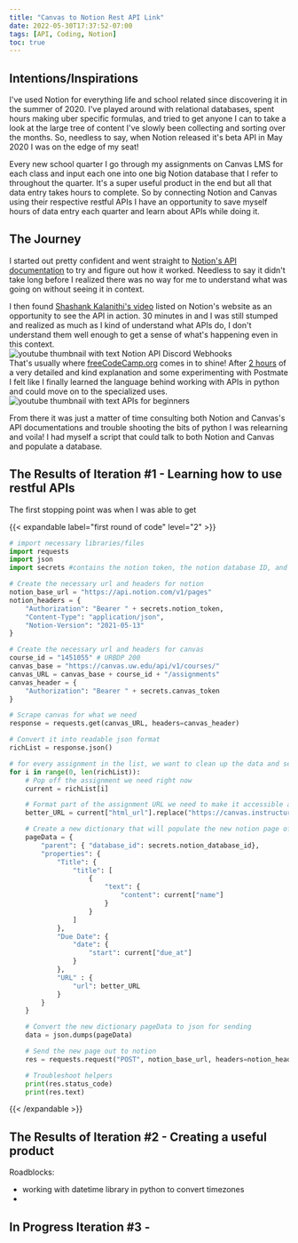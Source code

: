 ```yaml
---
title: "Canvas to Notion Rest API Link"
date: 2022-05-30T17:37:52-07:00
tags: [API, Coding, Notion]
toc: true
---
```


## Intentions/Inspirations
I've used Notion for everything life and school related since discovering it in the summer of 2020. I've played around with relational databases, spent hours making uber specific formulas, and tried to get anyone I can to take a look at the large tree of content I've slowly been collecting and sorting over the months. So, needless to say, when Notion released it's beta API in May 2020 I was on the edge of my seat!

Every new school quarter I go through my assignments on Canvas LMS for each class and input each one into one big Notion database that I refer to throughout the quarter. It's a super useful product in the end but all that data entry takes hours to complete. So by connecting Notion and Canvas using their respective restful APIs I have an opportunity to save myself hours of data entry each quarter and learn about APIs while doing it.

## The Journey

I started out pretty confident and went straight to [Notion's API documentation](https://developers.notion.com/reference/intro) to try and figure out how it worked. Needless to say it didn't take long before I realized there was no way for me to understand what was going on without seeing it in context.

<div class="row">
    <div class="column post-text-col">
        I then found <a href="https://www.youtube.com/watch?v=n8WzcnZYOIM&t=784s">Shashank Kalanithi's video</a> listed on Notion's website as an opportunity to see the API in action. 30 minutes in and I was still stumped and realized as much as I kind of understand what APIs do, I don't understand them well enough to get a sense of what's happening even in this context.
    </div>
    <div class="column post-image-col">
        <img alt="youtube thumbnail with text Notion API Discord Webhooks" class="post-image" src="https://i.ytimg.com/vi/n8WzcnZYOIM/hq720.jpg?sqp=-oaymwEcCNAFEJQDSFXyq4qpAw4IARUAAIhCGAFwAcABBg==&rs=AOn4CLDH7IEbmKqFxYblPwmMxAE-tHFpmQ"/>
    </div>
</div>
<div class="row">
    <div class="column post-text-col">
        That's usually where <a href="http://freeCodeCamp.org">freeCodeCamp.org</a> comes in to shine! After <a href="https://www.youtube.com/watch?v=GZvSYJDk-us&t=6796s">2 hours</a> of a very detailed and kind explanation and some experimenting with Postmate I felt like I finally learned the language behind working with APIs in python and could move on to the specialized uses.
    </div>
    <div class="column post-image-col">
        <img alt="youtube thumbnail with text APIs for beginners" class="post-image" src="https://i.ytimg.com/vi/GZvSYJDk-us/hq720.jpg?sqp=-oaymwEcCNAFEJQDSFXyq4qpAw4IARUAAIhCGAFwAcABBg==&rs=AOn4CLD5RPyYTzv2_Nq8bHHd5UnKSLNXyQ"/>
    </div>
</div>

From there it was just a matter of time consulting both Notion and Canvas's API documentations and trouble shooting the bits of python I was relearning and voila! I had myself a script that could talk to both Notion and Canvas and populate a database.

## The Results of Iteration #1 - Learning how to use restful APIs
The first stopping point was when I was able to get 

{{< expandable label="first round of code" level="2" >}}

```python
# import necessary libraries/files
import requests
import json
import secrets #contains the notion token, the notion database ID, and the canvas token.

# Create the necessary url and headers for notion
notion_base_url = "https://api.notion.com/v1/pages"
notion_headers = {
    "Authorization": "Bearer " + secrets.notion_token,
    "Content-Type": "application/json",
    "Notion-Version": "2021-05-13"
}

# Create the necessary url and headers for canvas
course_id = "1451055" # URBDP 200
canvas_base = "https://canvas.uw.edu/api/v1/courses/"
canvas_URL = canvas_base + course_id + "/assignments"
canvas_header = {
    "Authorization": "Bearer " + secrets.canvas_token
}

# Scrape canvas for what we need
response = requests.get(canvas_URL, headers=canvas_header)

# Convert it into readable json format
richList = response.json()

# for every assignment in the list, we want to clean up the data and send a message to notion with the right data (title, due date, URL)
for i in range(0, len(richList)):
    # Pop off the assignment we need right now
    current = richList[i]

    # Format part of the assignment URL we need to make it accessible as a UW student
    better_URL = current["html_url"].replace("https://canvas.instructure.com", "https://canvas.uw.edu")

    # Create a new dictionary that will populate the new notion page of this assignment
    pageData = {
        "parent": { "database_id": secrets.notion_database_id},
        "properties": {
            "Title": {
                "title": [
                    {
                        "text": {
                            "content": current["name"]
                        }
                    }
                ]
            },
            "Due Date": {
                "date": {
                    "start": current["due_at"]
                }
            },
            "URL" : {
                "url": better_URL
            }
        }
    }

    # Convert the new dictionary pageData to json for sending
    data = json.dumps(pageData)

    # Send the new page out to notion
    res = requests.request("POST", notion_base_url, headers=notion_headers, data=data)

    # Troubleshoot helpers
    print(res.status_code)
    print(res.text)

```
{{< /expandable >}}

## The Results of Iteration #2 - Creating a useful product
Roadblocks:
- working with datetime library in python to convert timezones 
- 

## In Progress Iteration #3 -